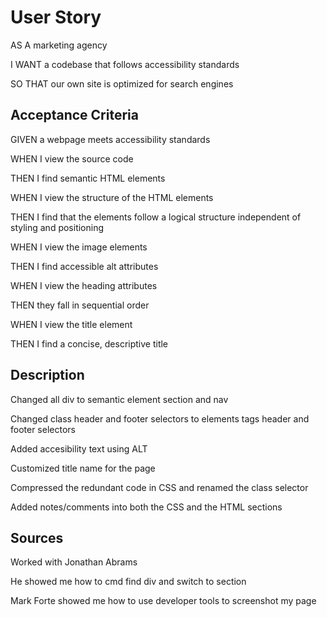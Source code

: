 # User Story 

AS A marketing agency

I WANT a codebase that follows accessibility standards

SO THAT our own site is optimized for search engines

## Acceptance Criteria 

GIVEN a webpage meets accessibility standards

WHEN I view the source code

THEN I find semantic HTML elements

WHEN I view the structure of the HTML elements

THEN I find that the elements follow a logical structure independent of styling and positioning

WHEN I view the image elements

THEN I find accessible alt attributes

WHEN I view the heading attributes

THEN they fall in sequential order

WHEN I view the title element

THEN I find a concise, descriptive title










## Description

Changed all div to semantic element section and nav

Changed class header and footer selectors to elements tags header and footer selectors

Added accesibility text using ALT 

Customized title name for the page 

Compressed the redundant code in CSS and renamed the class selector

Added notes/comments into both the CSS and the HTML sections


## Sources

Worked with Jonathan Abrams

He showed me how to cmd find div and switch to section 

Mark Forte showed me how to use developer tools to screenshot my page








